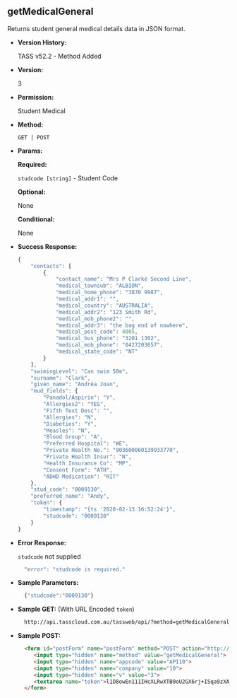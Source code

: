 **getMedicalGeneral**
----
  Returns student general medical details data in JSON format.
  
* **Version History:**

  TASS v52.2 - Method Added

* **Version:**

  3

* **Permission:**

  Student Medical

* **Method:**

  `GET | POST`
  
*  **Params:**

   **Required:**
 
   `studcode [string]` - Student Code

   **Optional:**

   None

   **Conditional:**

   None

* **Success Response:**

    ```javascript
    {
        "contacts": [
            {
                "contact_name": "Mrs P Clarké Second Line",
                "medical_townsub": "ALBION",
                "medical_home_phone": "3870 9987",
                "medical_addr1": "",
                "medical_country": "AUSTRALIA",
                "medical_addr2": "123 Smith Rd",
                "medical_mob_phone2": "",
                "medical_addr3": "the bag end of nowhere",
                "medical_post_code": 4005,
                "medical_bus_phone": "3201 1302",
                "medical_mob_phone": "0427203657",
                "medical_state_code": "NT"
            }
        ],
        "swimingLevel": "Can swim 50m",
        "surname": "Clark",
        "given_name": "Andréa Joan",
        "mud_fields": {
            "Panadol/Aspirin": "Y",
            "Allergies2": "YES",
            "Fifth Text Desc": "",
            "Allergies": "N",
            "Diabeties": "Y",
            "Measles": "N",
            "Blood Group": "A",
            "Preferred Hospital": "WE",
            "Private Health No.": "903600060139933770",
            "Private Health Insur": "N",
            "Health Insurance Co": "MP",
            "Consent Form": "ATH",
            "ADHD Medication": "RIT"
        },
        "stud_code": "0009130",
        "preferred_name": "Andy",
        "token": {
            "timestamp": "{ts '2020-02-13 16:52:24'}",
            "studcode": "0009130"
        }
    }
    ```
 
* **Error Response:**

    `studcode` not supplied
    ```javascript
      "error": "studcode is required."
    ```

* **Sample Parameters:**

  ```javascript
    {"studcode":"0009130"}
  ```

* **Sample GET:** (With URL Encoded `token`)

  ```HTML
    http://api.tasscloud.com.au/tassweb/api/?method=getMedicalGeneral&appcode=API10&company=10&v=3&token=l1D8owEn111IHcXLRwXTB0oU2GX6rj%2BISqa9zXA8We3J3mwgjW5pdUvFK3%2FIZ4mJ4bMyfKTmEoup%2B3tTE9GeLQ%3D%3D
  ```
  
* **Sample POST:**

  ```HTML
    <form id="postForm" name="postForm" method="POST" action="http://api.tasscloud.com.au/tassweb/api/">
       <input type="hidden" name="method" value="getMedicalGeneral">
       <input type="hidden" name="appcode" value="API10">
       <input type="hidden" name="company" value="10">
       <input type="hidden" name="v" value="3">
       <textarea name="token">l1D8owEn111IHcXLRwXTB0oU2GX6rj+ISqa9zXA8We3J3mwgjW5pdUvFK3/IZ4mJ4bMyfKTmEoup+3tTE9GeLQ==</textarea>
    </form>
  ```